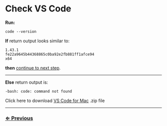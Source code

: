 # Check VS Code

**Run:**

 `code --version`

**If** return output looks similar to: 

```
1.43.1
fe22a9645b44368865c0ba92e2fb881ff1afce94
x64
```

**then** [continue to next step](../node/node.md).

---

**Else**  return output is:

```
-bash: code: command not found
```

Click here to download [VS Code for Mac](install.md) .zip file 

---
### [⇐ Previous](../tree/tree.md)
